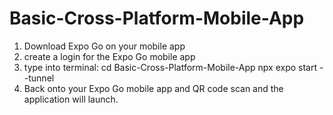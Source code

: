 # Basic-Cross-Platform-Mobile-App

1. Download Expo Go on your mobile app
2. create a login for the Expo Go mobile app
3. type into terminal:
    cd Basic-Cross-Platform-Mobile-App
    npx expo start --tunnel
4. Back onto your Expo Go mobile app and QR code scan and the application will launch.
